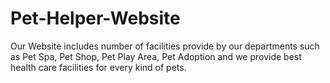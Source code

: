 # Pet-Helper-Website
Our Website includes number of facilities provide by our departments such as Pet Spa, Pet Shop, Pet Play Area, Pet Adoption and we provide best health care facilities for every kind of pets.
